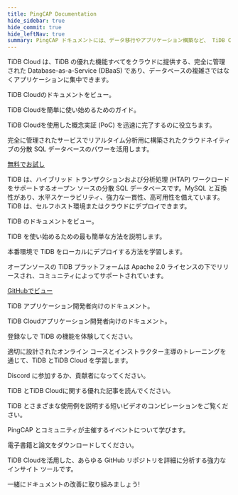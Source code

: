 ```yaml
---
title: PingCAP Documentation
hide_sidebar: true
hide_commit: true
hide_leftNav: true
summary: PingCAP ドキュメントには、データ移行やアプリケーション構築など、 TiDB Cloudと TiDB の使用方法ガイドとリファレンスが用意されています。TiDB TiDB Cloud は、クラウドネイティブの分散 SQL データベースのパワーに簡単にアクセスできる、完全に管理された Database-as-a-Service です。TiDB は、MySQL 互換性、水平スケーラビリティ、高可用性を備えたオープンソースの分散 SQL データベースです。開発者は、アプリケーション開発に関するドキュメントにアクセスし、TiDB Playground、PingCAP Education、コミュニティ参加の機会などの追加リソースを調べることができます。
---
```


<DocHomeContainer title="PingCAP ドキュメント" subTitle="Explore the how-to guides and references you need to use TiDB Cloud and TiDB, migrate data, and build your applications on the database.">

<DocHomeSection label="TiDB Cloud" anchor="tidb-cloud" id="tidb-cloud">

TiDB Cloud は、TiDB の優れた機能すべてをクラウドに提供する、完全に管理された Database-as-a-Service (DBaaS) であり、データベースの複雑さではなくアプリケーションに集中できます。

<DocHomeCardContainer>

<DocHomeCard href="https://docs.pingcap.com/tidbcloud" icon="doc2" label="TiDB Cloud Docs">

TiDB Cloudのドキュメントをビュー。

</DocHomeCard>

<DocHomeCard href="https://docs.pingcap.com/tidbcloud/tidb-cloud-quickstart" icon="cloud5" label="Get Started with TiDB Cloud">

TiDB Cloudを簡単に使い始めるためのガイド。

</DocHomeCard>

<DocHomeCard href="https://docs.pingcap.com/tidbcloud/tidb-cloud-poc" icon="cloud3" label="Perform a PoC with TiDB Cloud">

TiDB Cloudを使用した概念実証 (PoC) を迅速に完了するのに役立ちます。

</DocHomeCard>

</DocHomeCardContainer>

完全に管理されたサービスでリアルタイム分析用に構築されたクラウドネイティブの分散 SQL データベースのパワーを活用します。

<a href="https://tidbcloud.com/free-trial" class="button" target="_blank" referrerpolicy="no-referrer-when-downgrade">無料でお試し</a>

</DocHomeSection>

<DocHomeSection label="TiDB" anchor="tidb" id="tidb">

<!-- Localization note for TiDB:

- English: use distributed SQL, and start to emphasize HTAP
- Chinese: can keep "NewSQL" and emphasize one-stop real-time HTAP ("一栈式实时 HTAP")
- Japanese: use NewSQL because it is well-recognized

-->

TiDB は、ハイブリッド トランザクションおよび分析処理 (HTAP) ワークロードをサポートするオープン ソースの分散 SQL データベースです。MySQL と互換性があり、水平スケーラビリティ、強力な一貫性、高可用性を備えています。TiDB は、セルフホスト環境またはクラウドにデプロイできます。

<DocHomeCardContainer>

<DocHomeCard href="https://docs.pingcap.com/tidb/stable" icon="doc1" label="TiDB Docs">

TiDB のドキュメントをビュー。

</DocHomeCard>

<DocHomeCard href="https://docs.pingcap.com/tidb/stable/quick-start-with-tidb" icon="doc5" label="Get Started with TiDB">

TiDB を使い始めるための最も簡単な方法を説明します。

</DocHomeCard>

<DocHomeCard href="https://docs.pingcap.com/tidb/stable/production-deployment-using-tiup" icon="cloud7" label="Deploy a Local TiDB Cluster">

本番環境で TiDB をローカルにデプロイする方法を学習します。

</DocHomeCard>

</DocHomeCardContainer>

オープンソースの TiDB プラットフォームは Apache 2.0 ライセンスの下でリリースされ、コミュニティによってサポートされています。

<a href="https://github.com/pingcap/tidb" class="button" target="_blank" referrerpolicy="no-referrer-when-downgrade">GitHubでビュー</a>

</DocHomeSection>

<DocHomeSection label="Developers" anchor="developers" id="developers">

<DocHomeCardContainer>

<DocHomeCard href="https://docs.pingcap.com/tidb/stable/dev-guide-overview" icon="doc8" label="Developer Guide">

TiDB アプリケーション開発者向けのドキュメント。

</DocHomeCard>

<DocHomeCard href="https://docs.pingcap.com/tidbcloud/dev-guide-overview" icon="cloud-dev" label="Developer Guide">

TiDB Cloudアプリケーション開発者向けのドキュメント。

</DocHomeCard>

</DocHomeCardContainer>

</DocHomeSection>

<DocHomeSection label="More resources" anchor="resources" id="resources">

<DocHomeCardContainer>

<DocHomeCard href="https://play.tidbcloud.com/?utm_source=docs&utm_medium=home_more_resources" icon="playground" label="TiDB Playground">

登録なしで TiDB の機能を体験してください。

</DocHomeCard>

<DocHomeCard href="https://en.pingcap.com/education/" icon="cloud1" label="PingCAP Education">

適切に設計されたオンライン コースとインストラクター主導のトレーニングを通じて、TiDB とTiDB Cloud を学習します。

</DocHomeCard>

<DocHomeCard href="https://discord.gg/DQZ2dy3cuc?utm_source=doc" icon="doc9" label="Community">

Discord に参加するか、貢献者になってください。

</DocHomeCard>

<DocHomeCard href="https://en.pingcap.com/blog/" icon="doc10" label="Blog Posts">

TiDB とTiDB Cloudに関する優れた記事を読んでください。

</DocHomeCard>

<DocHomeCard href="https://en.pingcap.com/videos/" icon="doc11" label="Videos">

TiDB とさまざまな使用例を説明する短いビデオのコンピレーションをご覧ください。

</DocHomeCard>

<DocHomeCard href="https://en.pingcap.com/event/" icon="events" label="Events">

PingCAP とコミュニティが主催するイベントについて学びます。

</DocHomeCard>

<DocHomeCard href="https://en.pingcap.com/ebook-whitepaper/" icon="papers" label="eBooks & Papers">

電子書籍と論文をダウンロードしてください。

</DocHomeCard>

<DocHomeCard href="https://ossinsight.io/" icon="ossinsight" label="OSS Insight">

TiDB Cloudを活用した、あらゆる GitHub リポジトリを詳細に分析する強力なインサイト ツールです。

</DocHomeCard>

<DocHomeCard href="https://github.com/pingcap/docs/blob/master/CONTRIBUTING.md" icon="contributor" label="Contribute">

一緒にドキュメントの改善に取り組みましょう!

</DocHomeCard>

</DocHomeCardContainer>

</DocHomeSection>

</DocHomeContainer>
